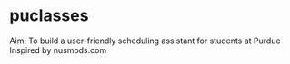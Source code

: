 # puclasses
Aim: To build a user-friendly scheduling assistant for students at Purdue
Inspired by nusmods.com  

